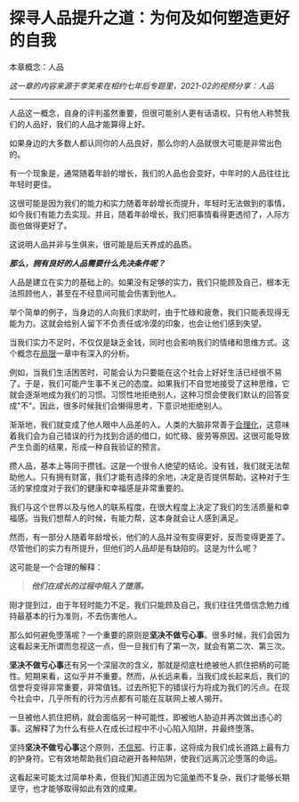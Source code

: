 # 探寻人品提升之道：为何及如何塑造更好的自我

本章概念：人品

*这一章的内容来源于李笑来在相约七年后专题里，2021-02的视频分享：人品*

---

人品这一概念，自身的评判虽然重要，但很可能别人更有话语权。只有他人称赞我们的人品好，我们的人品才能算得上好。

如果身边的大多数人都认同你的人品良好，那么你的人品就很大可能是非常出色的。

有一个现象是，通常随着年龄的增长，我们的人品也会变好，中年时的人品往往比年轻时更佳。

这很可能是因为我们的能力和实力随着年龄增长而提升，年轻时无法做到的事情，如今我们有能力去实现。并且，随着年龄增长，我们把事情看得更透彻了，人际方面也做得更好了。

这说明人品并非与生俱来，很可能是后天养成的品质。

***那么，拥有良好的人品需要什么先决条件呢？***

人品是建立在实力的基础上的。如果没有足够的实力，我们只能顾及自己，根本无法照顾他人，甚至在不经意间可能会伤害到他人。

举个简单的例子，当身边的人向我们求助时，由于忙碌和疲惫，我们只能表现得无能为力。这就会给别人留下不负责任或冷漠的印象，也会让他们感到失望。

当我们实力不足时，不仅仅是缺乏金钱，同时也会影响我们的情绪和思维方式。这个概念在[局限](https://github.com/ericlee1778/writing/blob/main/chinese/%E7%AC%94%E8%AE%B0%20-%20%E7%9B%B8%E7%BA%A6%E4%B8%83%E5%B9%B4%E5%90%8E%20(%E8%A7%86%E9%A2%91%E8%AF%BE%E7%A8%8B%E6%9D%A5%E6%BA%90%E4%BA%8E%E6%9D%8E%E7%AC%91%E6%9D%A5%E8%80%81%E5%B8%88)/8.%E5%B1%80%E9%99%90.md)一章中有深入的分析。

例如，当我们生活困苦时，可能会认为只要能在这个社会上好好生活已经很不易了。于是，我们可能产生事不关己的态度。如果我们不自觉地接受了这种思维，它就会逐渐地成为我们的习惯。习惯性地拒绝别人，这种习惯会使我们默认的回答变成"不"。因此，很多时候我们会懒得思考，下意识地拒绝别人。

渐渐地，我们就变成了他人眼中人品差的人。人类的大脑非常善于[合理化](https://zh.wikipedia.org/zh/%E5%90%88%E7%90%86%E5%8C%96_(%E5%BF%83%E7%90%86%E5%AD%B8))，这意味着我们会为自己错误的行为找到合适的借口，如忙碌、疲劳等原因。这很可能导致产生负面的结果，形成一种自我验证的预言。

攒人品，基本上等同于攒钱。这是一个很令人绝望的结论。没有钱，我们就无法帮助他人。只有拥有财富，我们才能有选择的余地，决定是否提供帮助。这种对于生活的掌控度对于我们的健康和幸福感是非常重要的。

我们与这个世界以及与他人的联系程度，在很大程度上决定了我们的生活质量和幸福感。当我们想帮人的时候，有能力帮，这本身就会让人感到满足。

然而，有一部分人随着年龄增长，他们的人品并没有变得更好，反而变得更差了。尽管他们的实力有所提升，但他们的人品却是有缺陷的。这是为什么呢？

这可能是一个合理的解释：

> ***他们在成长的过程中陷入了堕落。***

刚才提到过，由于年轻时能力不足，我们只能顾及自己，我们往往凭借信念勉力维持最基本的行为准则，不去伤害他人。

那么如何避免堕落呢？一个重要的原则是**坚决不做亏心事**。很多时候，我们会因为这看起来无所谓而忽视这一点，但一旦我们有了第一次，就会有第二次、第三次。

**坚决不做亏心事**还有另一个深层次的含义，那就是彻底杜绝被他人抓住把柄的可能性。短期来看，这似乎并不重要。然而，从长远来看，当我们成长起来后，我们的信誉将变得非常重要，非常值钱。过去所犯下的错误行为将成为我们的污点。在现今社会中，几乎所有的行为污点都有可能在互联网上被人揭开。

一旦被他人抓住把柄，就会面临另一种可能性，即被他人胁迫并再次做出违心的事。这解释了为什么有些人在成长过程中不小心陷入陷阱，并最终堕落。

坚持**坚决不做亏心事**这个原则，[不信邪](https://github.com/ericlee1778/writing/blob/main/chinese/%E7%AC%94%E8%AE%B0%20-%20%E7%9B%B8%E7%BA%A6%E4%B8%83%E5%B9%B4%E5%90%8E%20(%E8%A7%86%E9%A2%91%E8%AF%BE%E7%A8%8B%E6%9D%A5%E6%BA%90%E4%BA%8E%E6%9D%8E%E7%AC%91%E6%9D%A5%E8%80%81%E5%B8%88)/3.%E4%B8%8D%E4%BF%A1%E9%82%AA.md)、行正事，这将成为我们成长道路上最有力的护身符。它有效地帮助我们自动避开各种陷阱，使我们远离沉沦堕落的命运。

这看起来可能太过简单朴素，但我们知道正因为它[简单](https://github.com/ericlee1778/writing/blob/main/chinese/%E7%AC%94%E8%AE%B0%20-%20%E7%9B%B8%E7%BA%A6%E4%B8%83%E5%B9%B4%E5%90%8E%20(%E8%A7%86%E9%A2%91%E8%AF%BE%E7%A8%8B%E6%9D%A5%E6%BA%90%E4%BA%8E%E6%9D%8E%E7%AC%91%E6%9D%A5%E8%80%81%E5%B8%88)/5.%E7%AE%80%E5%8D%95.md)而不复杂，我们才能够长期坚守，也才能够取得如此有效的成果。
